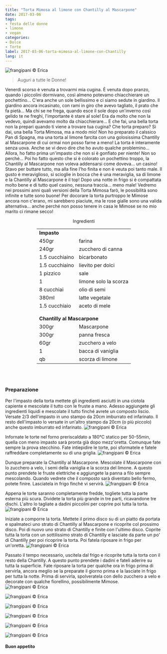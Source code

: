 ```yaml
---
title: "Torta Mimosa al limone con Chantilly al Mascarpone"
date: 2017-03-06
tags:
- festa delle donne
- limone
- vegan
categories:
- Dolce
- Torte
label: 2017-03-06-torta-mimosa-al-limone-con-Chantilly
lang: it
---
```

![](../2017-03-06-torta-mimosa-al-limone-con-chantilly-al-mascarpone/header.jpg "frangipani © Erica")

> Auguri a tutte le Donne!

Venerdì scorso è venuta a trovarmi mia cugina. È venuta dopo pranzo, quando i piccolini dormivano, così almeno potevamo chiacchierare un pochettino... C'era anche un sole bellissimo e ci siamo sedute in giardino. Il giardino ancora incasinato, con rami in giro che avevo tagliato, il prato che fa pietà... Ma chi se ne frega, quando esce il sole dopo un'inverno così gelido te ne freghi, l'importante è stare al sole! Era da molto che non la vedevo, quindi avevamo molto da chiacchierare... E che fai, una bella torta non la prepari quando ti viene a trovare tua cugina? Che torta preparo? Si dai, una bella Torta Mimosa, ma a modo mio! Non ho preparato il calssico Pan di Spagna, ma una torta al limone farcita con una golosissima Chantilly al Mascarpone di cui ormai non posso farne a meno! La torta è interamente senza uova. Anche se vi devo dire che ho avuto qualche problemino... Allora, ho fatto prima un'impasto che non si è gonfiato per niente! Non so perché... Poi ho fatto questo che si è colorato un pochettino troppo, la Chantilly al Mascarpone non voleva addensarsi come doveva... un casino! Stavo per buttare tutto, ma alla fine l'ho finita e non è veuta poi tanto male. Il gusto è meraviglioso, si scioglie in bocca che è una meraviglia, sa di limone e la Chantilly al Mascarpone è il top! Dopo una notte in frigo si è compattata molto bene e di tutto quel casino, nessuna traccia... meno male! Vedremo nei prossimi anni quali versioni della Torta Mimosa farò, le possibilità sono infinite e tutte sono buone! Per docorare la torta purtroppo le Mimose ancora non c'erano, mi sarebbero piaciute, ma le rose gialle sono una valida alternativa... anche perché non posso tenere in casa le Mimose se no mio marito ci rimane secco!

<div id="wrapper" style="text-align: center">
  <div id="yourdiv" style="display: inline-block;">
    <div class="ingredients">
      <div class="ingredients-title">Ingredienti</div>
      <table>
        <tbody>
            <td colspan="2"><b>Impasto</b></td>
          </tr>
          <tr>
            <td>450gr</td>
            <td>farina</td>
          </tr>
          <tr>
            <td>240gr</td>
            <td>zucchero di canna</td>
          </tr>
          <tr>
            <td>1.5 cucchiaino</td>
            <td>bicarbonato</td>
          </tr>
          <tr>
            <td>1.5 cucchiaino</td>
            <td>lievito per dolci</td>
          </tr>
          <tr>
            <td>1 pizzico</td>
            <td>sale</td>
          </tr>
          <tr>
            <td>1</td>
            <td>limone solo la scorza</td>
          </tr>
          <tr>
            <td>8 cucchiai</td>
            <td>olio di semi</td>
          </tr>
          <tr>
            <td>380ml</td>
            <td>latte vegetale</td>
          </tr>
          <tr>
            <td>1.5 cucchiaio</td>
            <td>aceto di mele</td>
          </tr>
          <tr style="height: 15px;"></tr>
          <tr>          
            <td colspan="2"><b>Chantilly al Mascarpone</b></td>
          </tr>
          <tr>
            <td>300gr</td>
            <td>Mascarpone</td>
          </tr>
          <tr>
            <td>300gr</td>
            <td>panna fresca</td>
          </tr>
          <tr>
            <td>60gr</td>
            <td>zucchero a velo</td>
          </tr>
          <tr>
            <td>1</td>
            <td>bacca di vaniglia</td>
          </tr>
          <tr>
            <td>qb</td>
            <td>scorza di limone</td>
          </tr>
        </tbody>
      </table>
      <br></br>
    </div>
  </div>
</div>


<h3>
  <font color="grey">
    <i class="fa-solid fa-gears"></i>
  </font> Preparazione
</h3>

Per l'impasto della torta mettete gli ingredienti asciutti in una ciotola capiente e mescolate il tutto con le fruste a mano. Adesso aggiungete gli ingredienti liquidi e mescolate il tutto finché avrete un composto liscio.
Versate 2/3 dell'impasto in uno stampo da 20cm imburrato ed infarinato. Il resto dell'impasto lo versate in un'altro stampo da 20cm (o più piccolo) anche questo imburrato ed infarinato.
![](../2017-03-06-torta-mimosa-al-limone-con-chantilly-al-mascarpone/teglia.jpg "frangipani © Erica")

Infornate le torte nel forno preriscaldato a 180°C statico per 50-55min, quella con meno impasto sarà pronta già dopo mezz'oretta. Comunque fate sempre la prova stecchino. Fate intiepidire le torte, poi sformatele e fatele raffreddare completamente su di una griglia.
![](../2017-03-06-torta-mimosa-al-limone-con-chantilly-al-mascarpone/sfornata.jpg "frangipani © Erica")

Dunque preparate la Chantilly al Mascarpone. Mescolate il Mascarpone con lo zucchero a velo, i semi della vaniglia e la scorza del limone. A questo punto prendete le fruste elettriche e aggiungete la panna a filo sempre mescolando. Quando vedrete che il composto sarà diventato bello fermo, potete finire. Lasciatela in frigo finché vi servirà.
![](../2017-03-06-torta-mimosa-al-limone-con-chantilly-al-mascarpone/chantilly.jpg "frangipani © Erica")

Appena le torte saranno completamente fredde, togliete tutta la parte esterna più scura. Dividete la torta più grande in tre parti, ricavandone tre dischi. L'altro lo tagliate a dadini piccolini per coprire poi tutta la torta. 
![](../2017-03-06-torta-mimosa-al-limone-con-chantilly-al-mascarpone/dadini.jpg "frangipani © Erica")

Iniziate a comporre la torta. Mettete il primo disco su di un piatto da portata e spalmateci uno strato di Chantilly al Mascarpone e ricoprite col prossimo disco. Poi di nuovo uno strato di Chantilly e finite con l'ultimo disco. Coprite tutta la torta con un sottilissimo strato di Chantilly e lasciate da parte un po' di Chantilly per poi ricoprire la torta. Poi fatela riposare in frigo per un'oretta.
![](../2017-03-06-torta-mimosa-al-limone-con-chantilly-al-mascarpone/strati.jpg "frangipani © Erica")

Passato il tempo necessario, uscitela dal frigo e ricoprite tutta la torta con il resto della Chantilly. A questo punto prendete i dadini e fateli aderire su tutta la superficie. Fate riposare la torta per qualche ora in frigo prima di servirla, ancora meglio se la preparate il giorno prima e la lasciate in frigo per tutta la notte. Prima di servirla, spolveratela con dello zucchero a velo e decorate con qualche fiorellino, possibilmente Mimose.
![](../2017-03-06-torta-mimosa-al-limone-con-chantilly-al-mascarpone/risultato1.jpg "frangipani © Erica")

![](../2017-03-06-torta-mimosa-al-limone-con-chantilly-al-mascarpone/risultato2.jpg "frangipani © Erica")

![](../2017-03-06-torta-mimosa-al-limone-con-chantilly-al-mascarpone/risultato3.jpg "frangipani © Erica")

![](../2017-03-06-torta-mimosa-al-limone-con-chantilly-al-mascarpone/risultato4.jpg "frangipani © Erica")

![](../2017-03-06-torta-mimosa-al-limone-con-chantilly-al-mascarpone/risultato5.jpg "frangipani © Erica")

![](../2017-03-06-torta-mimosa-al-limone-con-chantilly-al-mascarpone/risultato6.jpg "frangipani © Erica")

<h4>Buon appetito
  <font color="red">
    <i class="fa-regular fa-face-smile"></i>
  </font>
</h4>

